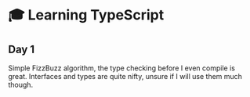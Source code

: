 # 🎓 Learning TypeScript


## Day 1
Simple FizzBuzz algorithm, the type checking before I even compile is great.
Interfaces and types are quite nifty, unsure if I will use them much though.